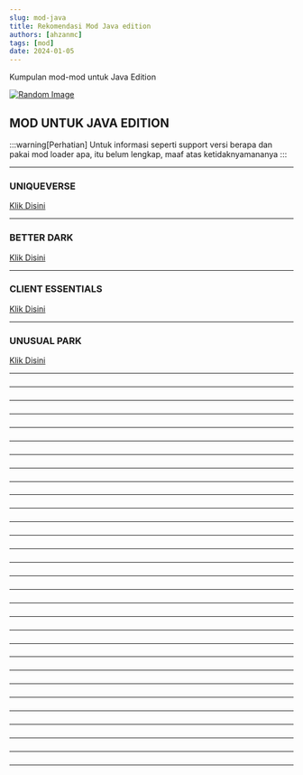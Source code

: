 ```yaml
---
slug: mod-java
title: Rekomendasi Mod Java edition
authors: [ahzanmc]
tags: [mod]
date: 2024-01-05
---
```


Kumpulan mod-mod untuk Java Edition
<!-- truncate -->
[![Random Image](https://imapi.ingfomenkrep.my.id/random-image-show)](https://imapi.ingfomenkrep.my.id/random-link)

## MOD UNTUK JAVA EDITION

:::warning[Perhatian]
Untuk informasi seperti support versi berapa dan pakai mod loader apa, itu belum lengkap, maaf atas ketidaknyamananya
:::

---
### UNIQUEVERSE
[Klik Disini](https://www.mediafire.com/file/htcz4qwn2m125bl/Uniqueverse-Modpack-Forge-1.21.zip/file)

---
### BETTER DARK
[Klik Disini](https://www.mediafire.com/file/hq7dgm3bgw58oi2/BetterDark-Mod-Folder-Fabric-1.20.1.zip/file)

---
### CLIENT ESSENTIALS
[Klik Disini](https://www.mediafire.com/file/9lf68t6872t6v8j/Client-Essentials-Modpack-Fabric-1.21.zip/file)

---
### UNUSUAL PARK 
[Klik Disini](https://www.mediafire.com/file/y9vih1dctj15vge/Unusual-Park-Modpack-Forge-1.21.zip/file)

---
###

---
###

---
###

---
###

---
###

---
###

---
###

---
###

---
###

---
###

---
###

---
###

---
###

---
###

---
###

---
###

---
###

---
###

---
###

---
###

---
###

---
###

---
###

---
###

---
###

---
###

---
###

---
###

---
###

---
###
